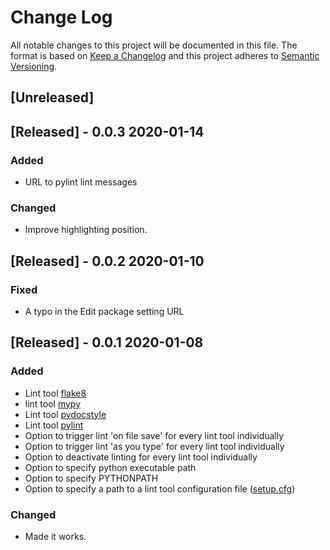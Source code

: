 # Change Log

All notable changes to this project will be documented in this file.
The format is based on [Keep a Changelog](http://keepachangelog.com/)
and this project adheres to [Semantic Versioning](http://semver.org/).

## [Unreleased]

## [Released] - 0.0.3 2020-01-14

### Added

-  URL to pylint lint messages

### Changed
- Improve highlighting position.

## [Released] - 0.0.2 2020-01-10

### Fixed
- A typo in the Edit package setting URL


## [Released] - 0.0.1 2020-01-08

### Added
- Lint tool [flake8](http://flake8.pycqa.org/)
- lint tool [mypy](http://www.mypy-lang.org/)
- Lint tool [pydocstyle](https://pypi.org/project/pydocstyle/)
- Lint tool [pylint](https://www.pylint.org/)
- Option to trigger lint 'on file save' for every lint tool individually
- Option to trigger lint  'as you type' for every lint tool individually
- Option to deactivate linting for every lint tool individually
- Option to specify python executable path
- Option to specify PYTHONPATH
- Option to specify a path to a lint tool configuration file ([setup.cfg](http://renesd.blogspot.com/2017/02/setupcfg-solution-to-python-config-file.html))

### Changed
- Made it works.
